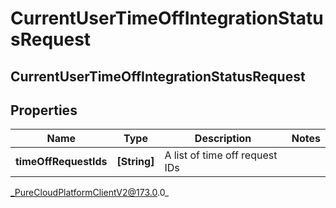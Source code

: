 # CurrentUserTimeOffIntegrationStatusRequest

## CurrentUserTimeOffIntegrationStatusRequest

## Properties

|Name | Type | Description | Notes|
|------------ | ------------- | ------------- | -------------|
| **timeOffRequestIds** | **[String]** | A list of time off request IDs | |



_PureCloudPlatformClientV2@173.0.0_
